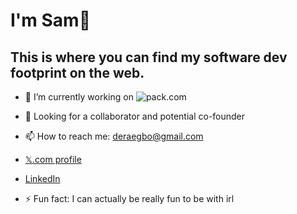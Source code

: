 # I'm Sam👋
## This is where you can find my software dev footprint on the web.

- 🔭 I’m currently working on ![pack.com](https://drive.google.com/thumbnail?id=1O8f-bHOIdKoaQpsimfiZXS2MydJXYs8u)
  
- 🤔 Looking for a collaborator and potential co-founder

- 📫 How to reach me: deraegbo@gmail.com

- [𝕏.com profile](https://www.x.com/samordera)

- [LinkedIn](https://linkedin.com/in/sam-egbo-6b202927a)

- ⚡ Fun fact: I can actually be really fun to be with irl
